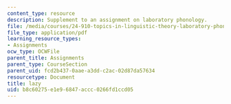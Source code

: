 ```yaml
---
content_type: resource
description: Supplement to an assignment on laboratory phonology.
file: /media/courses/24-910-topics-in-linguistic-theory-laboratory-phonology-spring-2007/b8c60275e1e96847accc0266fd1ccd05_lazy.pdf
file_type: application/pdf
learning_resource_types:
- Assignments
ocw_type: OCWFile
parent_title: Assignments
parent_type: CourseSection
parent_uid: fcd2b437-0aae-a3dd-c2ac-02d87da57634
resourcetype: Document
title: lazy
uid: b8c60275-e1e9-6847-accc-0266fd1ccd05
---
```

